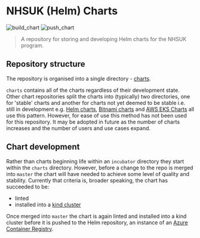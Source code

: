 # NHSUK (Helm) Charts

![build_chart](https://github.com/nhsuk/nhsuk-charts/workflows/build_chart/badge.svg)
![push_chart](https://github.com/nhsuk/nhsuk-charts/workflows/push_chart/badge.svg)

> A repository for storing and developing Helm charts for the NHSUK program.

## Repository structure

The repository is organised into a single directory - [charts](./charts).

`charts` contains all of the charts regardless of their development state.
Other chart repositories split the charts into (typically) two directories, one
for 'stable' charts and another for charts not yet deemed to be stable i.e.
still in development e.g. [Helm charts](https://github.com/helm/charts),
[Bitnami charts](https://github.com/bitnami/charts) and
[AWS EKS Charts](https://github.com/aws/eks-charts) all use this pattern.
However, for ease of use this method has not been used for this repository. It
may be adopted in future as the number of charts increases and the number of
users and use cases expand.

## Chart development

Rather than charts beginning life within an `incubator` directory they start
within the `charts` directory. However, before a change to the repo is merged
into `master` the chart will have needed to achieve some level of quality and
stability. Currently that criteria is, broader speaking, the chart has
succeeded to be:
* linted
* installed into a [kind cluster](https://kind.sigs.k8s.io/)

Once merged into `master` the chart is again linted and installed into a kind
cluster before it is pushed to the Helm repository, an instance of an
[Azure Container Registry](https://docs.microsoft.com/en-us/azure/container-registry/).
